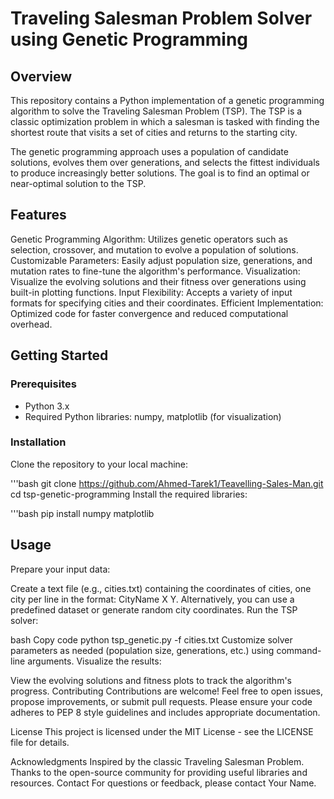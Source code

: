 # Traveling Salesman Problem Solver using Genetic Programming

## Overview
This repository contains a Python implementation of a genetic programming algorithm to solve the Traveling Salesman Problem (TSP). The TSP is a classic optimization problem in which a salesman is tasked with finding the shortest route that visits a set of cities and returns to the starting city.

The genetic programming approach uses a population of candidate solutions, evolves them over generations, and selects the fittest individuals to produce increasingly better solutions. The goal is to find an optimal or near-optimal solution to the TSP.

## Features
Genetic Programming Algorithm: Utilizes genetic operators such as selection, crossover, and mutation to evolve a population of solutions.
Customizable Parameters: Easily adjust population size, generations, and mutation rates to fine-tune the algorithm's performance.
Visualization: Visualize the evolving solutions and their fitness over generations using built-in plotting functions.
Input Flexibility: Accepts a variety of input formats for specifying cities and their coordinates.
Efficient Implementation: Optimized code for faster convergence and reduced computational overhead.

## Getting Started
### Prerequisites
- Python 3.x
- Required Python libraries: numpy, matplotlib (for visualization)
### Installation
Clone the repository to your local machine:

'''bash
git clone https://github.com/Ahmed-Tarek1/Teavelling-Sales-Man.git
cd tsp-genetic-programming
Install the required libraries:

'''bash
pip install numpy matplotlib
## Usage
Prepare your input data:

Create a text file (e.g., cities.txt) containing the coordinates of cities, one city per line in the format: CityName X Y.
Alternatively, you can use a predefined dataset or generate random city coordinates.
Run the TSP solver:

bash
Copy code
python tsp_genetic.py -f cities.txt
Customize solver parameters as needed (population size, generations, etc.) using command-line arguments.
Visualize the results:

View the evolving solutions and fitness plots to track the algorithm's progress.
Contributing
Contributions are welcome! Feel free to open issues, propose improvements, or submit pull requests. Please ensure your code adheres to PEP 8 style guidelines and includes appropriate documentation.

License
This project is licensed under the MIT License - see the LICENSE file for details.

Acknowledgments
Inspired by the classic Traveling Salesman Problem.
Thanks to the open-source community for providing useful libraries and resources.
Contact
For questions or feedback, please contact Your Name.
